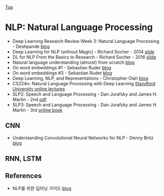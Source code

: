 [Top](index.md)

# NLP: Natural Language Processing

* Deep Learning Research Review Week 3: Natural Language Processing - Deshpande [blog](https://adeshpande3.github.io/adeshpande3.github.io/Deep-Learning-Research-Review-Week-3-Natural-Language-Processing)
* Deep Learning for NLP (without Magic) - Richard Socher - 2014 [slide](http://lxmls.it.pt/2014/socher-lxmls.pdf)
* DL for NLP From the Basics to Research - Richard Socher - 2016 [slide](https://media.wix.com/ugd/142eb4_7581cfcf090e4e31a52599315f77c648.pdf)
* Natural language understanding (almost) from scratch [blog](https://blog.acolyer.org/2016/07/04/natural-language-understanding-almost-from-scratch/)
* On word embeddings #1 - Sebastian Ruder [blog](http://ruder.io/word-embeddings-1/index.html)
* On word embeddings #3 - Sebastian Ruder [blog](http://ruder.io/secret-word2vec/)
* Deep Learning, NLP, and Representations - Christopher Olah [blog](http://colah.github.io/posts/2014-07-NLP-RNNs-Representations/)
* CS224n: Natural Language Processing with Deep Learning [Standford University online lectures](http://web.stanford.edu/class/cs224n/syllabus.html)
* SLP2: Speech and Language Processing - Dan Jurafsky and James H. Martin - 2nd [pdf](https://web.stanford.edu/~jurafsky/slp3/ed3book.pdf)
* SLP3: Speech and Language Processing - Dan Jurafsky and James H. Martin - 3rd [online book](https://web.stanford.edu/~jurafsky/slp3/)

## CNN

* Understanding Convolutional Neural Networks for NLP - Denny Britz [blog](http://www.wildml.com/2015/11/understanding-convolutional-neural-networks-for-nlp/)

## RNN, LSTM


## References

* NLP를 위한 딥러닝 가이드 [blog](http://docs.likejazz.com/deep-learning-for-nlp/)
